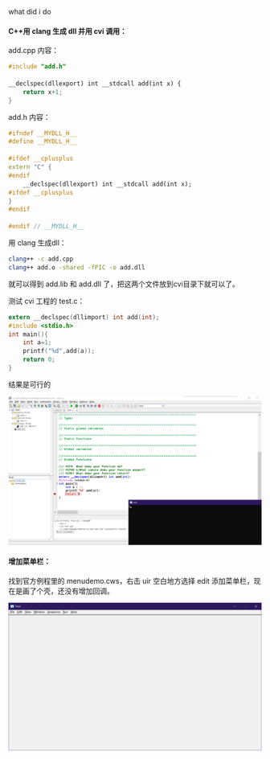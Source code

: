 what did i do

#### C++用 clang 生成 dll 并用 cvi 调用：

add.cpp 内容：

```cpp
#include "add.h"

__declspec(dllexport) int __stdcall add(int x) {
    return x+1;
}
```

add.h 内容：

```cpp
#ifndef __MYDLL_H__
#define __MYDLL_H__

#ifdef __cplusplus
extern "C" {
#endif
    __declspec(dllexport) int __stdcall add(int x);
#ifdef __cplusplus
}
#endif

#endif // __MYDLL_H__
```

用 clang 生成dll：

```bash
clang++ -c add.cpp
clang++ add.o -shared -fPIC -o add.dll
```

就可以得到 add.lib 和 add.dll 了，把这两个文件放到cvi目录下就可以了。

测试 cvi 工程的 test.c：

```c
extern __declspec(dllimport) int add(int);
#include <stdio.h>
int main(){
	int a=1;
	printf("%d",add(a));
	return 0;
}
```

结果是可行的

![](image/readme/1618302679187.png)

#### 增加菜单栏：

找到官方例程里的 menudemo.cws，右击 uir 空白地方选择 edit 添加菜单栏，现在是画了个壳，还没有增加回调。

![](image/readme/1618302715061.png)
